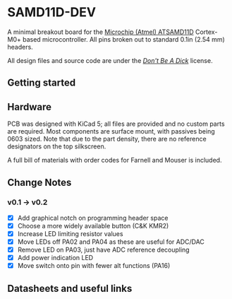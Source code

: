 # SAMD11D-DEV

A minimal breakout board for the [Microchip (Atmel) ATSAMD11D][atsamd11] Cortex-M0+ based microcontroller. All pins broken out to standard 0.1in (2.54 mm) headers.

All design files and source code are under the [_Don't Be A Dick_][dbad-github] license.

## Getting started

## Hardware

PCB was designed with KiCad 5; all files are provided and no custom parts are required. Most components are surface mount, with passives being 0603 sized. Note that due to the part density, there are no reference designators on the top silkscreen.

A full bill of materials with order codes for Farnell and Mouser is included.

## Change Notes

### v0.1 -> v0.2

 - [X] Add graphical notch on programming header space
 - [X] Choose a more widely available button (C&K KMR2)
 - [X] Increase LED limiting resistor values
 - [X] Move LEDs off PA02 and PA04 as these are useful for ADC/DAC
 - [X] Remove LED on PA03, just have ADC reference decoupling
 - [X] Add power indication LED
 - [X] Move switch onto pin with fewer alt functions (PA16)

## Datasheets and useful links

[atsamd11]: https://www.microchip.com/wwwproducts/en/ATSAMD11D14
[dbad-github]: https://github.com/philsturgeon/dbad
